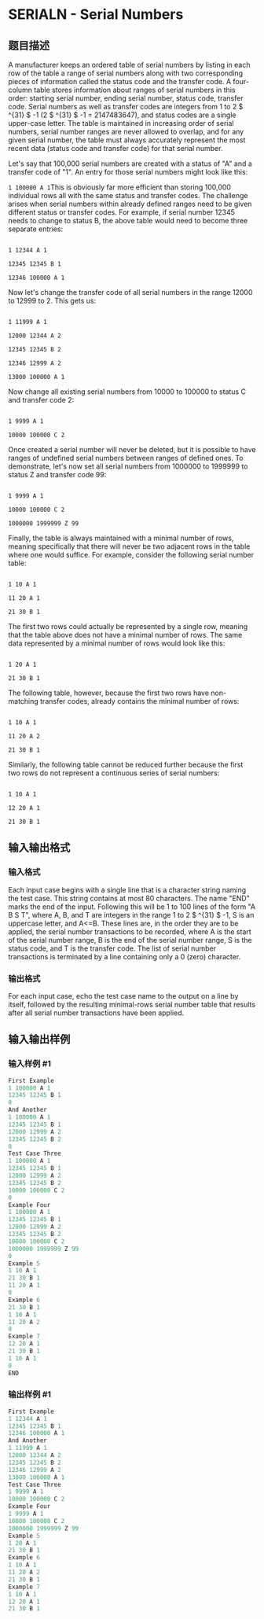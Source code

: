 # SERIALN - Serial Numbers

## 题目描述

A manufacturer keeps an ordered table of serial numbers by listing in each row of the table a range of serial numbers along with two corresponding pieces of information called the status code and the transfer code. A four-column table stores information about ranges of serial numbers in this order: starting serial number, ending serial number, status code, transfer code. Serial numbers as well as transfer codes are integers from 1 to 2 $ ^{31} $ -1 (2 $ ^{31} $ -1 = 2147483647), and status codes are a single upper-case letter. The table is maintained in increasing order of serial numbers, serial number ranges are never allowed to overlap, and for any given serial number, the table must always accurately represent the most recent data (status code and transfer code) for that serial number.

Let's say that 100,000 serial numbers are created with a status of "A" and a transfer code of "1". An entry for those serial numbers might look like this:

`1 100000 A 1`This is obviously far more efficient than storing 100,000 individual rows all with the same status and transfer codes. The challenge arises when serial numbers within already defined ranges need to be given different status or transfer codes. For example, if serial number 12345 needs to change to status B, the above table would need to become three separate entries:

```

1 12344 A 1

12345 12345 B 1

12346 100000 A 1

```

Now let's change the transfer code of all serial numbers in the range 12000 to 12999 to 2. This gets us:

```

1 11999 A 1

12000 12344 A 2

12345 12345 B 2

12346 12999 A 2

13000 100000 A 1

```

Now change all existing serial numbers from 10000 to 100000 to status C and transfer code 2:

```

1 9999 A 1

10000 100000 C 2

```

Once created a serial number will never be deleted, but it is possible to have ranges of undefined serial numbers between ranges of defined ones. To demonstrate, let's now set all serial numbers from 1000000 to 1999999 to status Z and transfer code 99:

```

1 9999 A 1

10000 100000 C 2

1000000 1999999 Z 99

```

Finally, the table is always maintained with a minimal number of rows, meaning specifically that there will never be two adjacent rows in the table where one would suffice. For example, consider the following serial number table:

```

1 10 A 1

11 20 A 1

21 30 B 1

```

The first two rows could actually be represented by a single row, meaning that the table above does not have a minimal number of rows. The same data represented by a minimal number of rows would look like this:

```

1 20 A 1

21 30 B 1

```

The following table, however, because the first two rows have non-matching transfer codes, already contains the minimal number of rows:

```

1 10 A 1

11 20 A 2

21 30 B 1

```

Similarly, the following table cannot be reduced further because the first two rows do not represent a continuous series of serial numbers:

```

1 10 A 1

12 20 A 1

21 30 B 1

```

## 输入输出格式

### 输入格式

 Each input case begins with a single line that is a character string naming the test case. This string contains at most 80 characters. The name "END" marks the end of the input. Following this will be 1 to 100 lines of the form "A B S T", where A, B, and T are integers in the range 1 to 2 $ ^{31} $ -1, S is an uppercase letter, and A<=B. These lines are, in the order they are to be applied, the serial number transactions to be recorded, where A is the start of the serial number range, B is the end of the serial number range, S is the status code, and T is the transfer code. The list of serial number transactions is terminated by a line containing only a 0 (zero) character.

### 输出格式

For each input case, echo the test case name to the output on a line by itself, followed by the resulting minimal-rows serial number table that results after all serial number transactions have been applied.

## 输入输出样例

### 输入样例 #1

```cpp
First Example
1 100000 A 1
12345 12345 B 1
0
And Another
1 100000 A 1
12345 12345 B 1
12000 12999 A 2
12345 12345 B 2
0
Test Case Three
1 100000 A 1
12345 12345 B 1
12000 12999 A 2
12345 12345 B 2
10000 100000 C 2
0
Example Four
1 100000 A 1
12345 12345 B 1
12000 12999 A 2
12345 12345 B 2
10000 100000 C 2
1000000 1999999 Z 99
0
Example 5
1 10 A 1
21 30 B 1
11 20 A 1
0
Example 6
21 30 B 1
1 10 A 1
11 20 A 2
0
Example 7
12 20 A 1
21 30 B 1
1 10 A 1
0
END
```


### 输出样例 #1

```cpp
First Example
1 12344 A 1
12345 12345 B 1
12346 100000 A 1
And Another
1 11999 A 1
12000 12344 A 2
12345 12345 B 2
12346 12999 A 2
13000 100000 A 1
Test Case Three
1 9999 A 1
10000 100000 C 2
Example Four
1 9999 A 1
10000 100000 C 2
1000000 1999999 Z 99
Example 5
1 20 A 1
21 30 B 1
Example 6
1 10 A 1
11 20 A 2
21 30 B 1
Example 7
1 10 A 1
12 20 A 1
21 30 B 1
```



